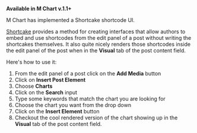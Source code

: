 **Available in M Chart v.1.1+**

M Chart has implemented a Shortcake shortcode UI.

[Shortcake](https://wordpress.org/plugins/shortcode-ui/) provides a method for creating interfaces that allow authors to embed and use shortcodes from the edit panel of a post without writing the shortcakes themselves.  It also quite nicely renders those shortcodes inside the edit panel of the post when in the **Visual** tab of the post content field.

Here's how to use it:

1. From the edit panel of a post click on the **Add Media** button
2. Click on **Insert Post Element**
3. Choose **Charts**
4. Click on the **Search** input
5. Type some keywords that match the chart you are looking for
6. Choose the chart you want from the drop down
7. Click on the **Insert Element** button
8. Checkout the cool rendered version of the chart showing up in the **Visual** tab of the post content field.
